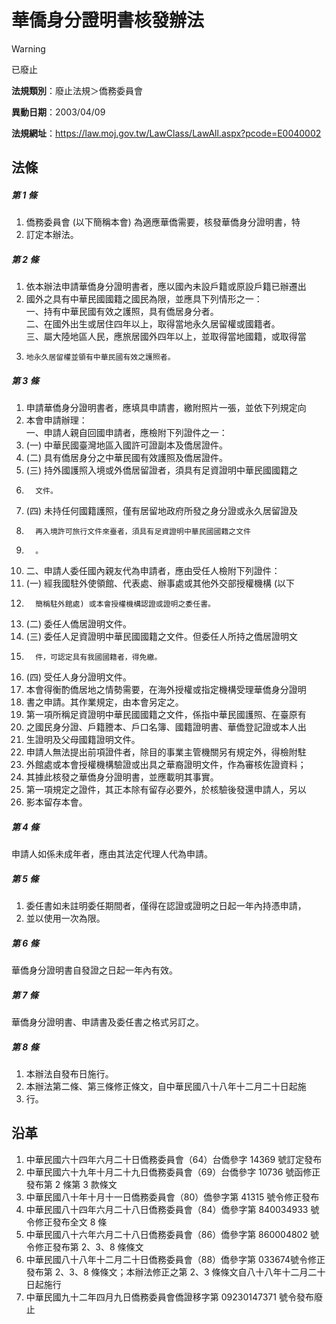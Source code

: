 # 華僑身分證明書核發辦法
> [!WARNING]
> 已廢止

**法規類別**：廢止法規＞僑務委員會

**異動日期**：2003/04/09  

**法規網址**：https://law.moj.gov.tw/LawClass/LawAll.aspx?pcode=E0040002



## 法條
##### 第 1 條
1. 僑務委員會 (以下簡稱本會) 為適應華僑需要，核發華僑身分證明書，特
1. 訂定本辦法。

##### 第 2 條
1. 依本辦法申請華僑身分證明書者，應以國內未設戶籍或原設戶籍已辦遷出
1. 國外之具有中華民國國籍之國民為限，並應具下列情形之一：  
一、持有中華民國有效之護照，具有僑居身分者。  
二、在國外出生或居住四年以上，取得當地永久居留權或國籍者。  
三、屬大陸地區人民，應旅居國外四年以上，並取得當地國籍，或取得當
1.     地永久居留權並領有中華民國有效之護照者。

##### 第 3 條
1. 申請華僑身分證明書者，應填具申請書，繳附照片一張，並依下列規定向
1. 本會申請辦理：  
一、申請人親自回國申請者，應檢附下列證件之一：
1.  (一) 中華民國臺灣地區入國許可證副本及僑居證件。
1.  (二) 具有僑居身分之中華民國有效護照及僑居證件。
1.  (三) 持外國護照入境或外僑居留證者，須具有足資證明中華民國國籍之
1.       文件。
1.  (四) 未持任何國籍護照，僅有居留地政府所發之身分證或永久居留證及
1.       再入境許可旅行文件來臺者，須具有足資證明中華民國國籍之文件
1.       。
1. 二、申請人委任國內親友代為申請者，應由受任人檢附下列證件：
1.  (一) 經我國駐外使領館、代表處、辦事處或其他外交部授權機構 (以下
1.       簡稱駐外館處) 或本會授權機構認證或證明之委任書。
1.  (二) 委任人僑居證明文件。
1.  (三) 委任人足資證明中華民國國籍之文件。但委任人所持之僑居證明文
1.       件，可認定具有我國國籍者，得免繳。
1.  (四) 受任人身分證明文件。
1. 本會得衡酌僑居地之情勢需要，在海外授權或指定機構受理華僑身分證明
1. 書之申請。其作業規定，由本會另定之。
1. 第一項所稱足資證明中華民國國籍之文件，係指中華民國護照、在臺原有
1. 之國民身分證、戶籍謄本、戶口名簿、國籍證明書、華僑登記證或本人出
1. 生證明及父母國籍證明文件。
1. 申請人無法提出前項證件者，除目的事業主管機關另有規定外，得檢附駐
1. 外館處或本會授權機構驗證或出具之華裔證明文件，作為審核佐證資料；
1. 其據此核發之華僑身分證明書，並應載明其事實。
1. 第一項規定之證件，其正本除有留存必要外，於核驗後發還申請人，另以
1. 影本留存本會。

##### 第 4 條
申請人如係未成年者，應由其法定代理人代為申請。

##### 第 5 條
1. 委任書如未註明委任期間者，僅得在認證或證明之日起一年內持憑申請，
1. 並以使用一次為限。

##### 第 6 條
華僑身分證明書自發證之日起一年內有效。

##### 第 7 條
華僑身分證明書、申請書及委任書之格式另訂之。

##### 第 8 條
1. 本辦法自發布日施行。
1. 本辦法第二條、第三條修正條文，自中華民國八十八年十二月二十日起施
1. 行。

## 沿革
1. 中華民國六十四年六月二十日僑務委員會（64）台僑參字 14369 號訂定發布
1. 中華民國六十九年十月二十九日僑務委員會（69）台僑參字 10736 號函修正發布第 2  條第 3  款條文
1. 中華民國八十年十月十一日僑務委員會（80）僑參字第 41315 號令修正發布
1. 中華民國八十四年六月二十八日僑務委員會（84）僑參字第 840034933 號令修正發布全文 8  條
1. 中華民國八十六年六月二十八日僑務委員會（86）僑參字第 860004802 號令修正發布第 2、3、8  條條文
1. 中華民國八十八年十二月二十日僑務委員會（88）僑參字第 033674號令修正發布第 2、3、8  條條文；本辦法修正之第 2、3 條條文自八十八年十二月二十日起施行
1. 中華民國九十二年四月九日僑務委員會僑證移字第 09230147371  號令發布廢止
